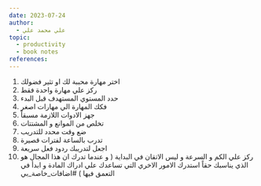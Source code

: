 ```yaml
---
date: 2023-07-24
author:
  - علي محمد علي
topic:
  - productivity
  - book notes
references:
---
```

1. اختر مهارة محببة لك او تثير فضولك 
2. ركز علي مهارة واحدة فقط 
3. حدد المستوي المستهدف قبل البدء 
4. فكك المهارة الي مهارات اصغر 
5. جهز الادوات اللازمة مسبقاً 
6. تخلص من الموانع و المشتتات 
7. ضع وقت محدد للتدريب 
8. تدرب بالساعة لفترات قصيرة 
9. اجعل لتدريبك ردود فعل سريعة 
10. ركز علي الكم و السرعة و ليس الاتقان في البداية 
( و عندما تدرك ان هذا المجال هو الذي يناسبك حقاً استدرك الامور الاخري التي تساعدك علي ادراك المادة و ابدأ في التعمق فيها ) #اضافات_خاصة_بي 